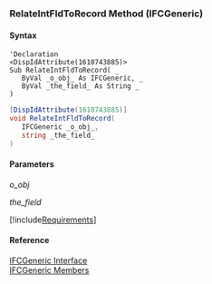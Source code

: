 ﻿### RelateIntFldToRecord Method (IFCGeneric)

#### Syntax

```vbnet
'Declaration
<DispIdAttribute(1610743885)>
Sub RelateIntFldToRecord( _
   ByVal _o_obj_ As IFCGeneric, _
   ByVal _the_field_ As String _
)
```

```csharp
[DispIdAttribute(1610743885)]
void RelateIntFldToRecord( 
   IFCGeneric _o_obj_,
   string _the_field_
)
```

#### Parameters

_o_obj_

_the_field_

[!include[Requirements](../partials/requirements.md)]

#### Reference

[IFCGeneric Interface](FChoice.Foundation.Clarify.Compatibility~FChoice.Foundation.Clarify.Compatibility.IFCGeneric.md)  
[IFCGeneric Members](FChoice.Foundation.Clarify.Compatibility~FChoice.Foundation.Clarify.Compatibility.IFCGeneric_members.md)